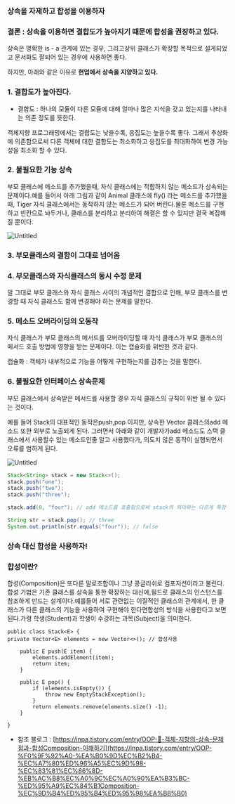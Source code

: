 ### 상속을 자제하고 합성을 이용하자

### 결론 : 상속을 이용하면 결합도가 높아지기 때문에 합성을 권장하고 있다.

상속은 명확한 is - a 관계에 있는 경우, 그리고상위 클래스가 확장할 목적으로 설게되었고 문서화도 잘되어 있는 경우에 사용하면 좋다.

하지만, 아래와 같은 이유로 **현업에서 상속을 지양하고 있다.**

### 1. 결합도가 높아진다.

- 결합도 : 하나의 모듈이 다른 모듈에 대해 얼마나 많은 지식을 갖고 있는지를 나타내는 의존 정도를 뜻한다.

객체지향 프로그래밍에서는 결합도는 낮을수록, 응집도는 높을수록 좋다. 그래서 추상화에 의존함으로써 다른 객체에 대한 결합도는 최소화하고 응집도를 최대화하여 변경 가능성을 최소화 할 수 있다.

### 2. 불필요한 기능 상속

부모 클래스에 메소드를 추가했을때, 자식 클래스에는 적합하지 않는 메소드가 상속되는 문제이다.예를 들어서 아래 그림과 같이 Animal 클래스에 fly() 라는 메소드를 추가했을때, Tiger 자식 클래스에서는 동작하지 않는 메소드가 되어 버린다.물론 메소드를 구현하고 빈칸으로 놔두거나, 클래스를 분리하고 분리하여 해결은 할 수 있지만 결국 복잡해질 뿐이다.

![Untitled](https://prod-files-secure.s3.us-west-2.amazonaws.com/110001d7-b5e4-4360-903f-1a3250b75d15/ac5c5de4-302b-4b8f-a27a-76f0a96cd4d9/Untitled.png)

### 3. 부모클래스의 결함이 그대로 넘어옴

### 4. 부모클래스와 자식클래스의 동시 수정 문제

말 그대로 부모 클래스와 자식 클래스 사이의 개념적인 결합으로 인해, 부모 클래스를 변경할 때 자식 클래스도 함께 변경해야 하는 문제를 말한다.

### 5. 메소드 오버라이딩의 오동작

자식 클래스가 부모 클래스의 메서드를 오버라이딩할 때 자식 클래스가 부모 클래스의 메서드 호출 방법에 영향을 받는 문제이다. 이는 캡슐화를 위반한 것과 같다.

캡슐화 : 객체가 내부적으로 기능을 어떻게 구현하는지를 감추는 것을 말한다.

### 6. 불필요한 인터페이스 상속문제

부모 클래스에서 상속받은 메서드를 사용할 경우 자식 클래스의 규칙이 위반 될 수 있다는 것이다.

예를 들어 Stack의 대표적인 동작은push,pop 이지만, 상속한 Vector 클래스의add 메소드 또한 외부로 노출되게 된다. 그러면서 아래와 같이 개발자가add 메소드도 스택 클래스에서 사용할수 있는 메소드인줄 알고 사용했다가, 의도치 않은 동작이 실행되면서 오류를 범하게 된다.

![Untitled](https://prod-files-secure.s3.us-west-2.amazonaws.com/110001d7-b5e4-4360-903f-1a3250b75d15/fd66e435-4579-41b2-8ca1-82bbd9b1b011/Untitled.png)

```java
Stack<String> stack = new Stack<>();
stack.push("one");
stack.push("two");
stack.push("three");

stack.add(0, "four"); // add 메소드를 호출함으로써 stack의 의미와는 다르게 특정 인덱스의 값이 추가

String str = stack.pop(); // three
System.out.println(str.equals("four")); // false
```

### 상속 대신 합성을 사용하자!

### 합성이란?

합성(Composition)은 또다른 말로조합이나 그냥 콩글리쉬로 컴포지션이라고 불린다.합성 기법은 기존 클래스를 상속을 통한 확장하는 대신에,필드로 클래스의 인스턴스를 참조하게 만드는 설계이다.예를들어 서로 관련없는 이질적인 클래스의 관계에서, 한 클래스가 다른 클래스의 기능을 사용하여 구현해야 한다면합성의 방식을 사용한다고 보면 된다.가령 학생(Student)과 학생이 수강하는 과목(Subject)을 의미한다.

```
public class Stack<E> {
private Vector<E> elements = new Vector<>(); // 합성사용

	public E push(E item) {
	    elements.addElement(item);
	    return item;
	}

	public E pop() {
	    if (elements.isEmpty()) {
	        throw new EmptyStackException();
	    }
	    return elements.remove(elements.size() -1);
	}

}
```

- 참조 블로그 : [https://inpa.tistory.com/entry/OOP-💠-객체-지향의-상속-문제점과-합성Composition-이해하기](https://inpa.tistory.com/entry/OOP-%F0%9F%92%A0-%EA%B0%9D%EC%B2%B4-%EC%A7%80%ED%96%A5%EC%9D%98-%EC%83%81%EC%86%8D-%EB%AC%B8%EC%A0%9C%EC%A0%90%EA%B3%BC-%ED%95%A9%EC%84%B1Composition-%EC%9D%B4%ED%95%B4%ED%95%98%EA%B8%B0)
